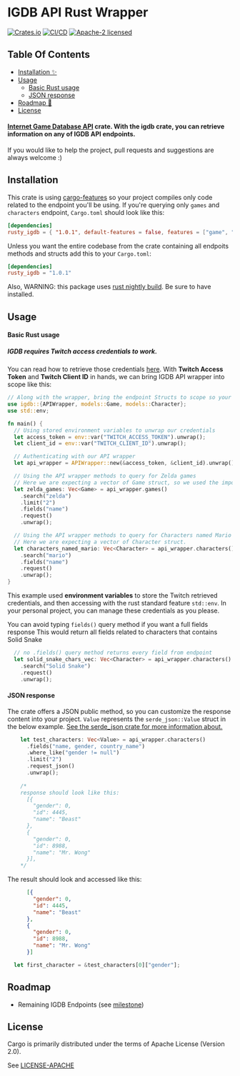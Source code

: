 # IGDB API Rust Wrapper

[![Crates.io](https://img.shields.io/crates/v/rusty-igdb.svg)](https://crates.io/crates/rusty_igdb)
[![CI/CD](https://github.com/yurypcf/igdb/actions/workflows/ci-cd.yml/badge.svg)](https://github.com/yurypcf/igdb/actions/workflows/ci-cd.yml)
[![Apache-2 licensed](https://img.shields.io/crates/l/rusty-igdb.svg)](./LICENSE-APACHE)

## Table Of Contents

- [Installation ✨](#installation)
- [Usage](#usage)
  - [Basic Rust usage](#basic-rust-usage)
  - [JSON response](#json-response)
- [Roadmap 🚧](#roadmap-)
- [License](#license)

#### [Internet Game Database API](https://www.igdb.com/api) crate. With the igdb crate, you can retrieve information on any of IGDB API endpoints.

If you would like to help the project, pull requests and suggestions are always welcome :)

## Installation
This crate is using [cargo-features](https://doc.rust-lang.org/cargo/reference/features.html) so your project compiles only code related to the endpoint you'll be using.
If you're querying only `games` and `characters` endpoint, `Cargo.toml` should look like this:

```toml
[dependencies]
rusty_igdb = { "1.0.1", default-features = false, features = ["game", "character"]}
```
Unless you want the entire codebase from the crate containing all endpoits methods and structs
add this to your `Cargo.toml`:
```toml
[dependencies]
rusty_igdb = "1.0.1"
```

Also, WARNING: this package uses [rust nightly build](https://doc.rust-lang.org/book/appendix-07-nightly-rust.html). Be sure to have installed.

## Usage

#### Basic Rust usage

##### IGDB requires Twitch access credentials to work.
You can read how to retrieve those credentials [here](https://api-docs.igdb.com/#account-creation).
With **Twitch Access Token** and **Twitch Client ID** in hands, we can bring IGDB API wrapper into scope like this:
```rust
// Along with the wrapper, bring the endpoint Structs to scope so your code knows the return type of the Vector
use igdb::{APIWrapper, models::Game, models::Character};
use std::env;

fn main() {
  // Using stored environment variables to unwrap our credentials
  let access_token = env::var("TWITCH_ACCESS_TOKEN").unwrap();
  let client_id = env::var("TWITCH_CLIENT_ID").unwrap();

  // Authenticating with our API wrapper
  let api_wrapper = APIWrapper::new(&access_token, &client_id).unwrap();

  // Using the API wrapper methods to query for Zelda games
  // Here we are expecting a vector of Game struct, so we used the imported Struct.
  let zelda_games: Vec<Game> = api_wrapper.games()
    .search("zelda")
    .limit("2")
    .fields("name")
    .request()
    .unwrap();

  // Using the API wrapper methods to query for Characters named Mario
  // Here we are expecting a vector of Character struct.
  let characters_named_mario: Vec<Character> = api_wrapper.characters()
    .search("mario")
    .fields("name")
    .request()
    .unwrap();
}
```
This example used **environment variables** to store the Twitch retrieved credentials, and then accessing with the rust standard feature `std::env`. In your personal project, you can manage these credentials as you please.

You can avoid typing `fields()` query method if you want a full fields response
This would return all fields related to characters that contains Solid Snake

```rust
  // no .fields() query method returns every field from endpoint
  let solid_snake_chars_vec: Vec<Character> = api_wrapper.characters()
    .search("Solid Snake")
    .request()
    .unwrap();
```
#### JSON response

The crate offers a JSON public method, so you can customize the response content into your project.
`Value` represents the `serde_json::Value` struct in the below example.
[See the serde_json crate for more information about.](https://docs.rs/serde_json/latest/serde_json/value/index.html)

```rust
    let test_characters: Vec<Value> = api_wrapper.characters()
      .fields("name, gender, country_name")
      .where_like("gender != null")
      .limit("2")
      .request_json()
      .unwrap();
    
    /*
    response should look like this:
      [{
        "gender": 0,
        "id": 4445,
        "name": "Beast"
      },
      {
        "gender": 0,
        "id": 8988,
        "name": "Mr. Wong"
      }],
    */
```

The result should look and accessed like this:

```json
      [{
        "gender": 0,
        "id": 4445,
        "name": "Beast"
      },
      {
        "gender": 0,
        "id": 8988,
        "name": "Mr. Wong"
      }]
```
```rust
  let first_character = &test_characters[0]["gender"];
```

## Roadmap

- Remaining IGDB Endpoints (see [milestone](https://github.com/yurypcf/igdb/milestone/1))

## License
Cargo is primarily distributed under the terms of Apache License (Version 2.0).

See [LICENSE-APACHE](LICENSE-APACHE)

